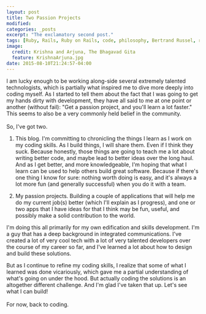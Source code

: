 ```yaml
---
layout: post
title: Two Passion Projects
modified:
categories: _posts
excerpt: "The exclamatory second post."
tags: [Ruby, Rails, Ruby on Rails, code, philosophy, Bertrand Russel, reading, learning]
image:
  credit: Krishna and Arjuna, The Bhagavad Gita
  feature: KrishnaArjuna.jpg
date: 2015-08-10T21:24:57-04:00
---
```

I am lucky enough to be working along-side several extremely talented technologists, which is partially what inspired me to dive more deeply into coding myself. As I started to tell them about the fact that I was going to get my hands dirty with development, they have all said to me at one point or another (without fail): "Get a passion project, and you'll learn a lot faster." This seems to also be a very commonly held belief in the community.
<br /><br />
So, I've got two.

1. This blog. I'm committing to chronicling the things I learn as I work on my coding skills. As I build things, I will share them. Even if I think they suck. Because honestly, those things are going to teach me a lot about writing better code, and maybe lead to better ideas over the long haul. And as I get better, and more knowledgeable, I'm hoping that what I learn can be used to help others build great software. Because if there's one thing I know for sure: nothing worth doing is easy, and it's always a lot more fun (and generally successful) when you do it with a team.

2. My passion projects. Building a couple of applications that will help me do my current job(s) better (which I'll explain as I progress), and one or two apps that I have ideas for that I think may be fun, useful, and possibly make a solid contribution to the world.

I'm doing this all primarily for my own edification and skills development. I'm a guy that has a deep background in integrated communications. I've created a lot of very cool tech with a lot of very talented developers over the course of my career so far, and I've learned a lot about how to design and build these solutions. 

But as I continue to refine my coding skills, I realize that some of what I learned was done vicariously, which gave me a partial understanding of what's going on under the hood. But actually coding the solutions is an altogether different challenge. And I'm glad I've taken that up. Let's see what I can build!
<br /><br />
For now, back to coding.
